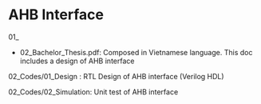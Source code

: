 # AHB Interface

01_

+ 02_Bachelor_Thesis.pdf: Composed in Vietnamese language. This doc includes a design of AHB interface

02_Codes/01_Design    : RTL Design of AHB interface (Verilog HDL)

02_Codes/02_Simulation: Unit test of AHB interface
